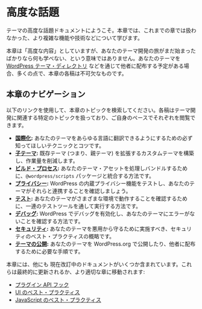 <!-- 
# Advanced Topics
 -->

# 高度な話題

<!-- 
Welcome to the advanced theme topics documentation. In this chapter, you will learn about some of the more complex features, techniques, and more that are not covered in previous chapters.
 -->

テーマの高度な話題ドキュメントにようこそ。本章では、これまでの章では扱わなかった、より複雑な機能や技術などについて学びます。

<!-- 
While this chapter is considered “advanced” it doesn’t mean you cannot learn something if you’re still getting started on your theme development journey. In many ways, the articles in this chapter are essential if you plan to distribute your theme to others, such as through the [WordPress Theme Directory](https://wordpress.org/themes/).
 -->

本章は「高度な内容」としていますが、あなたのテーマ開発の旅がまだ始まったばかりなら何も学べない、という意味ではありません。あなたのテーマを [WordPress テーマ・ディレクトリ](https://wordpress.org/themes/) などを通じて他者に配布する予定がある場合、多くの点で、本章の各稿は不可欠なものです。

<!-- 
## Navigating this chapter
 -->

## 本章のナビゲーション

<!-- 
Use the following links to locate a topic within this chapter. Each article covers a specific topic that is relevant to theme development, and you can explore each at your own pace.
 -->

以下のリンクを使用して、本章のトピックを検索してください。各稿はテーマ開発に関連する特定のトピックを扱っており、ご自身のペースでそれぞれを閲覧できます。

<!-- 
*   [**Internationalization**](https://developer.wordpress.org/themes/advanced-topics/internationalization/)**:** Must-know techniques and tips to ensure your theme can be translated into any language.
*   [**Child Themes**](https://developer.wordpress.org/themes/advanced-topics/child-themes/)**:** Build a custom theme that extends an existing theme (i.e., parent theme) and requires less work.
*   [**Build Process**](https://developer.wordpress.org/themes/advanced-topics/build-process/)**:** How to integrate with the `@wordpress/scripts` package to process and bundle your theme assets.
*   [**Privacy**](https://developer.wordpress.org/themes/advanced-topics/privacy/)**:** Test the built-in WordPress privacy features and ensure your theme works with them.
*   [**Testing**](https://developer.wordpress.org/themes/advanced-topics/testing/)**:** How to run your theme through a suite of testing tools to make sure it works across a variety of environments.
*   [**Debugging**](https://developer.wordpress.org/themes/advanced-topics/debugging/)**:** How to enable debugging in WordPress to ensure your theme is error free.
*   [**Security**](https://developer.wordpress.org/themes/advanced-topics/security/)**:** A rundown of security best practices that your theme should be doing to defend against exploits.
*   **[Publishing Themes](https://developer.wordpress.org/themes/advanced-topics/publishing-themes/):** The steps you need to take to publish your theme on WordPress.org or distribute to others.
 -->

*   [**国際化**](https://developer.wordpress.org/themes/advanced-topics/internationalization/)**:** あなたのテーマをあらゆる言語に翻訳できるようにするための必ず知ってほしいテクニックとコツです。
*   [**子テーマ**](https://developer.wordpress.org/themes/advanced-topics/child-themes/)**:** 既存テーマ (つまり、親テーマ) を拡張するカスタムテーマを構築し、作業量を削減します。
*   [**ビルド・プロセス**](https://developer.wordpress.org/themes/advanced-topics/build-process/)**:** あなたのテーマ・アセットを処理しバンドルするために、`@wordpress/scripts` パッケージと統合する方法です。
*   [**プライバシー**](https://developer.wordpress.org/themes/advanced-topics/privacy/)**:** WordPress の内蔵プライバシー機能をテストし、あなたのテーマがそれらと連携することを確認しましょう。
*   [**テスト**](https://developer.wordpress.org/themes/advanced-topics/testing/)**:** あなたのテーマがさまざまな環境で動作することを確認するために、一連のテストツールを通して実行する方法です。
*   [**デバッグ**](https://developer.wordpress.org/themes/advanced-topics/debugging/)**:** WordPress でデバッグを有効化し、あなたのテーマにエラーがないことを確認する方法です。
*   [**セキュリティ**](https://developer.wordpress.org/themes/advanced-topics/security/)**:** あなたのテーマを悪用から守るために実施すべき、セキュリティのベスト・プラクティスの概略です。
*   [**テーマの公開**](https://developer.wordpress.org/themes/advanced-topics/publishing-themes/)**:** あなたのテーマを WordPress.org で公開したり、他者に配布するために必要な手順です。

<!-- 
This chapter also includes several other documents that are currently undergoing updates. These will eventually be updated or moved to more appropriate chapters:
 -->

本章には、他にも 現在改訂中のドキュメントがいくつか含まれています。これらは最終的に更新されるか、より適切な章に移動されます:

<!-- 
*   [Plugin API Hooks](https://developer.wordpress.org/themes/advanced-topics/plugin-api-hooks/)
*   [UI Best Practices](https://developer.wordpress.org/themes/advanced-topics/ui-best-practices/)
*   [JavaScript Best Practices](https://developer.wordpress.org/themes/advanced-topics/javascript-best-practices/)
 -->

*   [プラグイン API フック](https://developer.wordpress.org/themes/advanced-topics/plugin-api-hooks/)
*   [UI のベスト・プラクティス](https://developer.wordpress.org/themes/advanced-topics/ui-best-practices/)
*   [JavaScript のベスト・プラクティス](https://developer.wordpress.org/themes/advanced-topics/javascript-best-practices/)